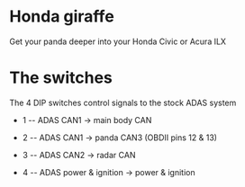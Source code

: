 Honda giraffe
====

Get your panda deeper into your Honda Civic or Acura ILX

The switches
====

The 4 DIP switches control signals to the stock ADAS system

- 1 -- ADAS CAN1 -> main body CAN

- 2 -- ADAS CAN1 -> panda CAN3 (OBDII pins 12 & 13)

- 3 -- ADAS CAN2 -> radar CAN

- 4 -- ADAS power & ignition -> power & ignition

